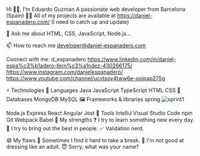 Hi 👋🏻, I'm Eduardo Guzman
A passionate web developer from Barcelona (Spain)
👨‍💻 All of my projects are available at https://daniel-espanadero.com/ (I need to catch up and update)

💬 Ask me about HTML, CSS, JavaScript, Node.js...

📫 How to reach me developer@daniel-espanadero.com

Connect with me:
d_espanadero https://www.linkedin.com/in/daniel-espa%c3%b1adero-fern%c3%a1ndez-430266175/ https://www.instagram.com/danielespanadero/ https://www.youtube.com/channel/ucytsoy4tww6e-ooipap275g


⚡ Technologies
💬 Languages
Java	JavaScript	TypeScript	HTML	CSS
💾 Databases
MongoDB	MySQL
🖼️ Frameworks & libraries
spring 	![sprint1](https://github.com/eduar0208/eduar0208/assets/98606639/708e441c-3c41-42a3-9185-6d8cbf42ae7f)

Node.js	Express	React	Angular	Jest
🔧 Tools
IntelliJ	Visual Studio Code	npm	Git	Webpack	Babel
💪 My strengths
❓ I try to learn something new every day.
👥 I try to bring out the best in people.
✅ Validation nerd.

😅 My flaws
🤯 Sometimes I find it hard to take a break.
👕 I'm not good at dressing like an adult.
😇 Sorry, what was your name?


